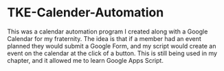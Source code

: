 # TKE-Calender-Automation


This was a calendar automation program I created along with a Google Calendar for my fraternity. The idea is that if a member had an event planned they would submit a Google Form, and my script would create an event on the calendar at the click of a button. This is still being used in my chapter, and it allowed me to learn Google Apps Script.

